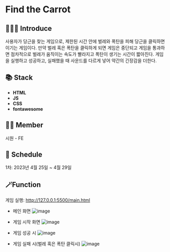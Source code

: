 # Find the Carrot



## 💁🏻‍♀️ Introduce
사용자가 당근을 찾는 게임으로, 제한된 시간 안에 벌레와 폭탄을 피해 당근을 클릭하면 이기는 게임이다. 만약 벌레 혹은 폭탄을 클릭하게 되면 게임은 중단되고 게임을 통과하면 점차적으로 벌레가 움직이는 속도가 빨라지고 폭탄이 생기는 시간이 짧아진다. 게임을 실행하고 성공하고, 실패했을 때 사운드를 다르게 넣어 약간의 긴장감을 더한다.

## 📚 Stack
- **HTML**
- **JS**
- **CSS**
- **fontawesome**

## 🤼‍♂️ Member
시원 - FE

## 📆 Schedule
1차: 2023년 4월 25일 ~ 4월 29일

## 🪄Function
게임 실행: http://127.0.0.1:5500/main.html

- 메인 화면
![image](https://github.com/siwon99/Find-the-Carrot/assets/126474541/b6095d21-1c3c-4973-8eaa-94c15e596cc3)

- 게임 시작 화면
![image](https://github.com/siwon99/Find-the-Carrot/assets/126474541/a6b8bc18-1605-4a86-b628-8341b2bedc9e)

- 게임 성공 시
![image](https://github.com/siwon99/Find-the-Carrot/assets/126474541/3ea0c073-993d-4233-8267-fcc064169618)

- 게임 실패 시(벌레 혹은 폭탄 클릭시)
![image](https://github.com/siwon99/Find-the-Carrot/assets/126474541/a6b3f78e-ea46-41f9-ba1a-cab9462695fc)







  


